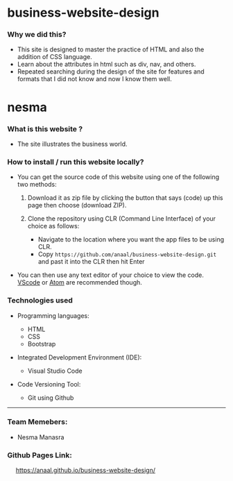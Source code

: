 # business-website-design

### Why we did this?
- This site is designed to master the practice of HTML and also the addition of CSS language.
- Learn about the attributes in html such as div, nav, and others.
- Repeated searching during the design of the site for features and formats that I did not know and now I know them well.
<h1>nesma</h1>

### What is this website ?
- The site illustrates the business world.

### How to install / run this website locally?
- You can get the source code of this website using one of the following two methods:

  1.  Download it as zip file by clicking the button that says (code) up this page then choose (download ZIP).
  
  2. Clone the repository using CLR (Command Line Interface) of your choice as follows: 
     - Navigate to the location where you want the app files to be using CLR.
     - Copy ` https://github.com/anaal/business-website-design.git ` and past it into the CLR then hit Enter
- You can then use any text editor of your choice to view the code. [VScode](https://code.visualstudio.com) or [Atom](https://atom.io) are recommended though. 

### Technologies used 
- Programming languages: 
    - HTML 
    - CSS 
    - Bootstrap
    
- Integrated Development Environment (IDE): 
    - Visual Studio Code 
 
- Code Versioning Tool: 
    - Git using Github   
---
### Team Memebers:
- Nesma Manasra

### Github Pages Link: 
&nbsp;&nbsp;&nbsp;&nbsp; https://anaal.github.io/business-website-design/

